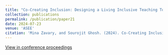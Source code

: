 ```yaml
---
title: "Co-Creating Inclusion: Designing a Living Inclusive Teaching Toolkit"
collection: publications
permalink: /publication/paper21
date: 2024-07-23
venue: 'ASEE'
citation: 'Mina Zavary, and Sourojit Ghosh. (2024). Co-Creating Inclusion: Designing a Living Inclusive Teaching Toolkit. 2024 ASEE Annual Conference & Exposition, Portland, Oregon. https://peer.asee.org/48466.'
---
```


[View in conference proceedings](https://peer.asee.org/co-creating-inclusion-designing-a-living-inclusive-teaching-toolkit)
